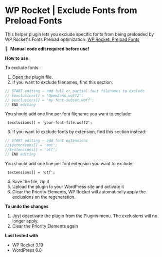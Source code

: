 
# WP Rocket | Exclude Fonts from Preload Fonts

This helper plugin lets you exclude specific fonts from being preloaded by WP Rocket's Fonts Preload optimization: [WP Rocket: Preload Fonts](https://docs.wp-rocket.me/article/1317-preload-fonts)

📝&#160;&#160;**Manual code edit required before use!**


**How to use**

To exclude fonts :

1. Open the plugin file.
2. If you want to exclude filenames, find this section:

```php
// START editing — add full or partial font filenames to exclude
// $exclusions[] = 'OpenSans.woff2';
// $exclusions[] = 'my-font-subset.woff';
// END editing
```
You should add one line per font filename you want to exclude:

     $exclusions[] = 'your-font-file.woff2'; 

3. If you want to exclude fonts by extension, find this section instead:

```php
// START editing — add font extensions
//$extensions[] = 'eot'; 
//$extensions[] = 'otf';  
// END editing
```
You should add one line per font extension you want to exclude:

     $extensions[] = 'otf'; 
     
4. Save the file, zip it
5. Upload the plugin to your WordPress site and activate it   
6. Clear the Priority Elements, WP Rocket will automatically apply the exclusions on the regeneration.




**To undo the changes**
1. Just deactivate the plugin from the Plugins menu. The exclusions will no longer apply.
2. Clear the Priority Elements again

**Last tested with**
* WP Rocket 3.19
* WordPress 6.8